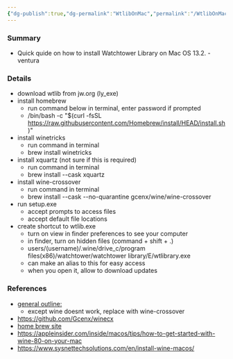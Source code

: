 ```yaml
---
{"dg-publish":true,"dg-permalink":"WtlibOnMac","permalink":"/WtlibOnMac/","title":"Install Watchtower Library on MacOS","created":"2024-02-14T20:18:17.829+03:00","updated":"2024-02-14T20:18:17.829+03:00"}
---
```



### Summary
- Quick quide on how to install Watchtower Library on Mac OS 13.2. - ventura

### Details
- download wtlib from jw.org (ly_exe)
- install homebrew
	- run command below in terminal, enter password if prompted
	- /bin/bash -c "$(curl -fsSL https://raw.githubusercontent.com/Homebrew/install/HEAD/install.sh)"
- install winetricks
	- run command in terminal
	- brew install winetricks
- install xquartz (not sure if this is required)
	- run command in terminal
	- brew install --cask xquartz
- install wine-crossover
	- run command in terminal
	- brew install --cask --no-quarantine gcenx/wine/wine-crossover
- run setup.exe
	- accept prompts to access files
	- accept default file locations
- create shortcut to wtlib.exe
	- turn on view in finder preferences to see your computer
	- in finder, turn on hidden files (command + shift + .)
	- users/(username)/.wine/drive_c/program files(x86)/watchtower/watchtower library/E/wtlibrary.exe
	- can make an alias to this for easy access
	- when you open it, allow to download updates



### References
- [general outline:](https://boleh.info/winemac/index.php?Watchtower+Library%2Fen)
	- except wine doesnt work, replace with wine-crossover
- https://github.com/Gcenx/winecx
- [home brew site](https://brew.sh)
- https://appleinsider.com/inside/macos/tips/how-to-get-started-with-wine-80-on-your-mac
- https://www.sysnettechsolutions.com/en/install-wine-macos/

